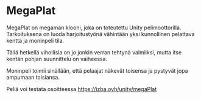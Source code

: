 # MegaPlat

MegaPlat on megaman klooni, joka on toteutettu Unity pelimoottorilla. Tarkoituksena on luoda harjoitustyönä vähintään yksi kunnollinen pelattava kenttä ja moninpeli tila.

Tällä hetkellä vihollisia on jo jonkin verran tehtynä valmiiksi, mutta itse kentän pohjan suunnittelu on vaiheessa.

Moninpeli toimii sinällään, että pelaajat näkevät toisensa ja pystyvät jopa ampumaan toisiansa.

Peliä voi testata osoitteessa https://izba.ovh/unity/megaPlat
